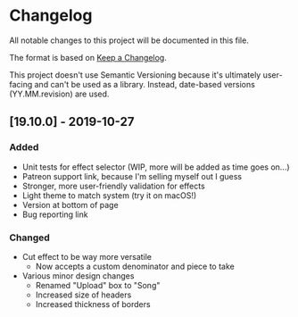 # Changelog

All notable changes to this project will be documented in this file.

The format is based on [Keep a Changelog](https://keepachangelog.com/en/1.0.0/).

This project doesn't use Semantic Versioning because it's ultimately
user-facing and can't be used as a library. Instead, date-based versions
(YY.MM.revision) are used.

## [19.10.0] - 2019-10-27

### Added

- Unit tests for effect selector (WIP, more will be added as time goes on...)
- Patreon support link, because I'm selling myself out I guess
- Stronger, more user-friendly validation for effects
- Light theme to match system (try it on macOS!)
- Version at bottom of page
- Bug reporting link

### Changed

- Cut effect to be way more versatile
  - Now accepts a custom denominator and piece to take
- Various minor design changes
  - Renamed "Upload" box to "Song"
  - Increased size of headers
  - Increased thickness of borders

